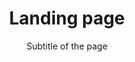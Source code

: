 ---
layout: redirect
section-type: landing-page
title: Landing page
subtitle: Subtitle of the page
slug: landing-page
order: -1
---